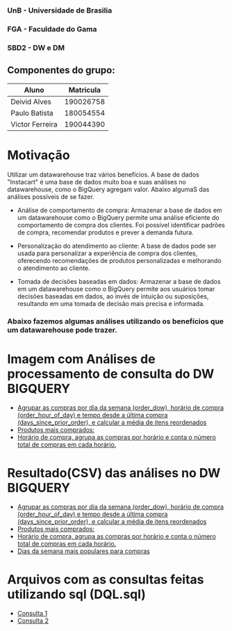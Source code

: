 ### UnB - Universidade de Brasilia 
### FGA - Faculdade do Gama
### SBD2 - DW e DM

## Componentes do grupo:
|Aluno  |  Matricula |
| --------- | ------------------------------------------------------ |
|Deivid Alves|190026758| 
| Paulo Batista| 180054554      | 
| Victor Ferreira| 190044390 |

# Motivação

Utilizar um datawarehouse traz vários benefícios. A base de dados "Instacart" é uma base de dados muito boa e suas análises no datawarehouse, como o BigQuery agregam valor. Abaixo algumaS das análises possíveis de se fazer.

* Análise de comportamento de compra: Armazenar a base de dados em um datawarehouse como o BigQuery permite uma análise  eficiente do comportamento de compra dos clientes. Foi possível identificar padrões de compra, recomendar produtos e prever a demanda futura.

* Personalização do atendimento ao cliente: A base de dados pode ser usada para personalizar a experiência de compra dos clientes, oferecendo recomendações de produtos personalizadas e melhorando o atendimento ao cliente.

* Tomada de decisões baseadas em dados: Armazenar a base de dados em um datawarehouse como o BigQuery permite aos usuários tomar decisões baseadas em dados, ao invés de intuição ou suposições, resultando em uma tomada de decisão mais precisa e informada.

### Abaixo fazemos algumas análises utilizando os benefícios que um datawarehouse pode trazer.


# Imagem com Análises de processamento de consulta do DW BIGQUERY 

* [Agrupar as compras por dia da semana (order_dow), horário de compra (order_hour_of_day) e tempo desde a última compra (days_since_prior_order), e calcular a média de itens reordenados](./bigquery/imgs_analises/calcular%20media%20de%20itens.PNG)
* [Produtos mais comprados:](./bigquery/imgs_analises/Produtos_mais_comprados.PNG)
* [Horário de compra, agrupa as compras por horário e conta o número total de compras em cada horário.](./bigquery/imgs_analises/horario_do_dia.PNG)


# Resultado(CSV) das análises no DW BIGQUERY

* [Agrupar as compras por dia da semana (order_dow), horário de compra (order_hour_of_day) e tempo desde a última compra (days_since_prior_order), e calcular a média de itens reordenados](./bigquery/csvs_results/mediadeitensreordenados.csv)
* [Produtos mais comprados:](./bigquery/csvs_results/Produtos_mais_comprados.csv)
* [Horário de compra, agrupa as compras por horário e conta o número total de compras em cada horário.](./bigquery/csvs_results/Horariodecompra.csv)
* [Dias da semana mais populares para compras](./bigquery/csvs_results/dias%20da%20semana%20mais%20populares%20para%20compras.csv)

# Arquivos com as consultas feitas utilizando sql (DQL.sql)

* [Consulta 1](./bigquery/dql.sql)
* [Consulta 2](./bigquery/queries_BQ.sql)
